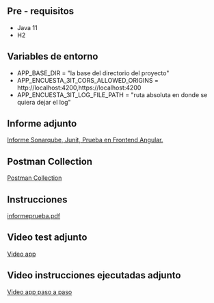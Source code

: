<h2>Pre - requisitos</h2>

  <ul>
    <li>Java 11</li>
    <li>H2</li>
  </ul>
  
  <h2>Variables de entorno</h2>
  
  <ul>
    <li>APP_BASE_DIR = "la base del directorio del proyecto"</li>
    <li>APP_ENCUESTA_3IT_CORS_ALLOWED_ORIGINS =  http://localhost:4200,https://localhost:4200</li>
    <li>APP_ENCUESTA_3IT_LOG_FILE_PATH = "ruta absoluta en donde se quiera dejar el log"</li>
  </ul>
  
  <h2>Informe adjunto</h2>
  <p><a href="https://github.com/OiciruamauriciO/encuesta_backend/blob/master/informeprueba.pdf">Informe Sonarqube, Junit, Prueba en Frontend Angular.</a></p>

  <h2>Postman Collection</h2>
  <p><a href="https://drive.google.com/file/d/1n5sY39IKmoMgJINbTvx15tm0ZKapRagy/view?usp=sharing">Postman Collection</a></p>

  <h2>Instrucciones</h2>
  <p><a href="https://github.com/OiciruamauriciO/encuesta_backend/blob/master/informeprueba.pdf">informeprueba.pdf</a></p>

  <h2>Video test adjunto</h2>
  <p><a href="https://drive.google.com/file/d/1ECGOoQmO-oVahxXxc_qFpkjrQZJUV8Vd/view?usp=sharing">Video app</a></p>    

  <h2>Video instrucciones ejecutadas adjunto</h2>
  <p><a href="https://drive.google.com/file/d/1Qb2dDcUjeeBI1t40w-26vPRPFGeIhoRJ/view?usp=sharing">Video app paso a paso</a></p>    
	
